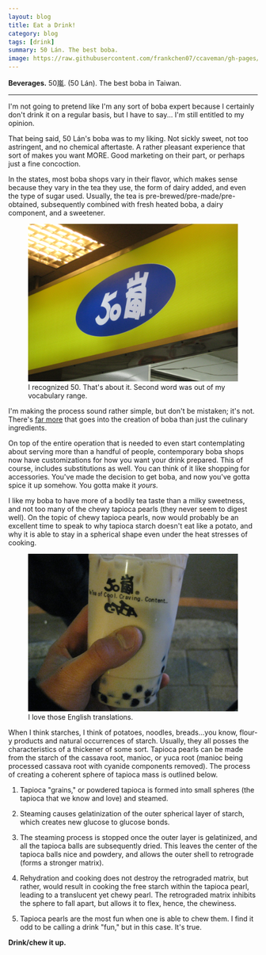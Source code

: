 ```yaml
---
layout: blog
title: Eat a Drink!
category: blog
tags: [drink]  
summary: 50 Lán. The best boba.  
image: https://raw.githubusercontent.com/frankchen07/ccaveman/gh-pages/images/blog/030313_50_lan_1_courtesy_fc.jpg
---
```


**Beverages.** 50嵐. (50 Lán). The best boba in Taiwan.

---

I'm not going to pretend like I'm any sort of boba expert because I certainly don't drink it on a regular basis, but I have to say... I'm still entitled to my opinion.

That being said, 50 Lán's boba was to my liking. Not sickly sweet, not too astringent, and no chemical aftertaste. A rather pleasant experience that sort of makes you want MORE. Good marketing on their part, or perhaps just a fine concoction.

In the states, most boba shops vary in their flavor, which makes sense because they vary in the tea they use, the form of dairy added, and even the type of sugar used. Usually, the tea is pre-brewed/pre-made/pre-obtained, subsequently combined with fresh heated boba, a dairy component, and a sweetener.

<figure>
    <img src="https://raw.githubusercontent.com/frankchen07/ccaveman/gh-pages/images/blog/030313_50_lan_1_courtesy_fc.jpg"></img>
    <figcaption>I recognized 50. That's about it. Second word was out of my vocabulary range.</figcaption>
</figure>

I'm making the process sound rather simple, but don't be mistaken; it's not. There's [far more](http://www.bubbleteasupply.com/?page=faqs.html) that goes into the creation of boba than just the culinary ingredients.

On top of the entire operation that is needed to even start contemplating about serving more than a handful of people, contemporary boba shops now have customizations for how you want your drink prepared. This of course, includes substitutions as well. You can think of it like shopping for accessories. You've made the decision to get boba, and now you've gotta spice it up somehow. You gotta make it *yours.*

I like my boba to have more of a bodily tea taste than a milky sweetness, and not too many of the chewy tapioca pearls (they never seem to digest well). On the topic of chewy tapioca pearls, now would probably be an excellent time to speak to why tapioca starch doesn't eat like a potato, and why it is able to stay in a spherical shape even under the heat stresses of cooking.

<figure>
    <img src="https://raw.githubusercontent.com/frankchen07/ccaveman/gh-pages/images/blog/030313_50_lan_2_courtesy_fc.jpg"></img>
    <figcaption>I love those English translations.</figcaption>
</figure>

When I think starches, I think of potatoes, noodles, breads...you know, flour-y products and natural occurrences of starch. Usually, they all posses the characteristics of a thickener of some sort. Tapioca pearls can be made from the starch of the cassava root, manioc, or yuca root (manioc being processed cassava root with cyanide components removed). The process of creating a coherent sphere of tapioca mass is outlined below.

1. Tapioca "grains," or powdered tapioca is formed into small spheres (the tapioca that we know and love) and steamed.

2. Steaming causes gelatinization of the outer spherical layer of starch, which creates new glucose to glucose bonds.

3. The steaming process is stopped once the outer layer is gelatinized, and all the tapioca balls are subsequently dried. This leaves the center of the tapioca balls nice and powdery, and allows the outer shell to retrograde (forms a stronger matrix).

4. Rehydration and cooking does not destroy the retrograded matrix, but rather, would result in cooking the free starch within the tapioca pearl, leading to a translucent yet chewy pearl. The retrograded matrix inhibits the sphere to fall apart, but allows it to flex, hence, the chewiness.

5. Tapioca pearls are the most fun when one is able to chew them. I find it odd to be calling a drink "fun," but in this case. It's true.

**Drink/chew it up.**
